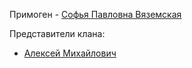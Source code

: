 Примоген - [Софья Павловна Вяземская](</Дело/Софья Павловна Вяземская.md>)

Представители клана:
- [Алексей Михайлович](</Дело/Алексей Михайлович.md>)